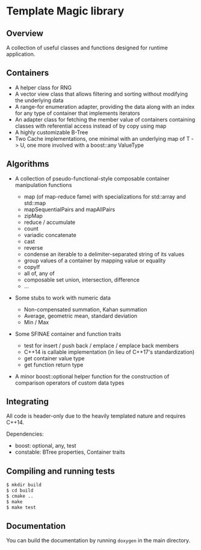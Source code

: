 # Template Magic library
## Overview

A collection of useful classes and functions designed for runtime application.


## Containers

- A helper class for RNG
- A vector view class that allows filtering and sorting without modifying the
  underlying data
- A range-for enumeration adapter, providing the data along with an index for
  any type of container that implements iterators
- An adapter class for fetching the member value of containers containing
  classes with referential access instead of by copy using map
- A highly customizable B-Tree
- Two Cache implementations, one minimal with an underlying map of T -> U, one
  more involved with a boost::any ValueType


## Algorithms

- A collection of pseudo-functional-style composable container manipulation
  functions
  - map (of map-reduce fame) with specializations for std::array and std::map
  - mapSequentialPairs and mapAllPairs
  - zipMap
  - reduce / accumulate
  - count
  - variadic concatenate
  - cast
  - reverse
  - condense an iterable to a delimiter-separated string of its values
  - group values of a container by mapping value or equality
  - copyIf
  - all of, any of
  - composable set union, intersection, difference
  - ...

- Some stubs to work with numeric data
  - Non-compensated summation, Kahan summation
  - Average, geometric mean, standard deviation
  - Min / Max

- Some SFINAE container and function traits
  - test for insert / push back / emplace / emplace back members
  - C++14 is callable implementation (in lieu of C++17's standardization)
  - get container value type
  - get function return type

- A minor boost::optional helper function for the construction of comparison
  operators of custom data types


## Integrating

All code is header-only due to the heavily templated nature and requires C++14.

Dependencies:

- boost: optional, any, test
- constable: BTree properties, Container traits


## Compiling and running tests

```bash
$ mkdir build
$ cd build
$ cmake ..
$ make
$ make test
```


## Documentation

You can build the documentation by running `doxygen` in the main directory.
